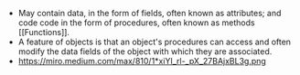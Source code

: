 - May contain data, in the form of fields, often known as attributes; and code code in the form of procedures, often known as methods [[Functions]].
- A feature of objects is that an object's procedures can access and often modify the data fields of the object with which they are associated.
- https://miro.medium.com/max/810/1*xiYI_rl-_pX_27BAjxBL3g.png
